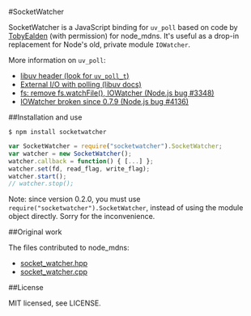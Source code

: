 #SocketWatcher

SocketWatcher is a JavaScript binding for `uv_poll` based on code by [TobyEalden](https://github.com/TobyEalden) (with permission) for node_mdns. It's useful as a drop-in replacement for Node's old, private module `IOWatcher`.

More information on `uv_poll`:

- [libuv header (look for `uv_poll_t`)](https://github.com/joyent/libuv/blob/master/include/uv.h)
- [External I/O with polling (libuv docs)](http://nikhilm.github.io/uvbook/utilities.html#external-i-o-with-polling)
- [fs: remove fs.watchFile(), IOWatcher (Node.js bug #3348)](https://github.com/joyent/node/issues/3348)
- [IOWatcher broken since 0.7.9 (Node.js bug #4136)](https://github.com/joyent/node/issues/4136)

##Installation and use

```$ npm install socketwatcher```

```javascript
var SocketWatcher = require("socketwatcher").SocketWatcher;
var watcher = new SocketWatcher();
watcher.callback = function() { [...] };
watcher.set(fd, read_flag, write_flag);
watcher.start();
// watcher.stop();
```

Note: since version 0.2.0, you must use `require("socketwatcher").SocketWatcher`, instead of using the module object directly. Sorry for the inconvenience.

##Original work

The files contributed to node_mdns:

- [socket_watcher.hpp](https://github.com/agnat/node_mdns/blob/6dbd4619c2fe47a17cbc5d236a8e057eb08a1b41/src/socket_watcher.hpp)
- [socket_watcher.cpp](https://github.com/agnat/node_mdns/blob/6dbd4619c2fe47a17cbc5d236a8e057eb08a1b41/src/socket_watcher.cpp)

##License

MIT licensed, see LICENSE.
